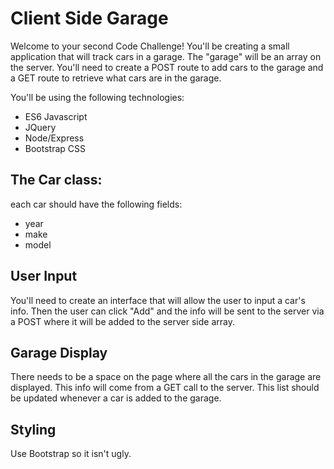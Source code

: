 Client Side Garage
===

Welcome to your second Code Challenge! You'll be creating a small application that will track cars in a garage. The "garage" will be an array on the server. You'll need to create a POST route to add cars to the garage and a GET route to retrieve what cars are in the garage.

You'll be using the following technologies:

- ES6 Javascript
- JQuery
- Node/Express
- Bootstrap CSS

The Car class:
---

each car should have the following fields:

- year
- make
- model

User Input
---

You'll need to create an interface that will allow the user to input a car's info. Then the user can click "Add" and the info will be sent to the server via a POST where it will be added to the server side array.

Garage Display
---

There needs to be a space on the page where all the cars in the garage are displayed. This info will come from a GET call to the server. This list should be updated whenever a car is added to the garage.

Styling
---

Use Bootstrap so it isn't ugly.
